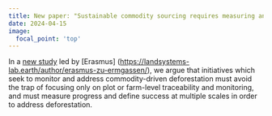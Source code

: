 ```yaml
---
title: New paper: "Sustainable commodity sourcing requires measuring and governing land use change at multiple scales"
date: 2024-04-15
image:
  focal_point: 'top'
---
```


<!--more-->

In a [new study](https://doi.org/10.1111/conl.13016) led by [Erasmus] (https://landsystems-lab.earth/author/erasmus-zu-ermgassen/), we argue that initiatives which seek to monitor and address commodity-driven deforestation must avoid the trap of focusing only on plot or farm-level traceability and monitoring, and must measure progress and define success at multiple scales in order to address deforestation.
